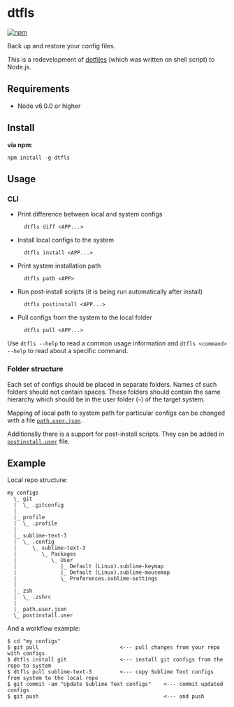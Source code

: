 # dtfls

[![npm](https://img.shields.io/npm/v/dtfls.svg)](https://www.npmjs.com/package/dtfls)

Back up and restore your config files.

This is a redevelopment of [dotfiles](https://github.com/phts/dotfiles) (which was written on shell script) to Node.js.

## Requirements

* Node v6.0.0 or higher

## Install

**via npm**:

```
npm install -g dtfls
```

## Usage

### CLI

* Print difference between local and system configs

        dtfls diff <APP...>

* Install local configs to the system

        dtfls install <APP...>

* Print system installation path

        dtfls path <APP>

* Run post-install scripts (it is being run automatically after install)

        dtfls postinstall <APP...>

* Pull configs from the system to the local folder

        dtfls pull <APP...>

Use `dtfls --help` to read a common usage information and
`dtfls <command> --help` to read about a specific command.

### Folder structure

Each set of configs should be placed in separate folders.
Names of such folders should not contain spaces.
These folders should contain the same hierarchy which should be
in the user folder (`~`) of the target system.

Mapping of local path to system path for particular configs can be changed
with a file [`path.user.json`](https://github.com/phts/dtfls/blob/master/examples/path.user.json.example).

Additionally there is a support for post-install scripts. They can be
added in [`postinstall.user`](https://github.com/phts/dtfls/blob/master/examples/postinstall.user.example) file.

## Example

Local repo structure:

    my configs
      \_ git
      |  \_ .gitconfig
      |
      |_ profile
      |  \_ .profile
      |
      |_ sublime-text-3
      |  \_ .config
      |     \_ sublime-text-3
      |        \_ Packages
      |           \_ User
      |              |_ Default (Linux).sublime-keymap
      |              |_ Default (Linux).sublime-mousemap
      |              \_ Preferences.sublime-settings
      |
      |_ zsh
      |  \_ .zshrc
      |
      |_ path.user.json
      \_ postinstall.user

And a workflow example:

    $ cd "my configs"
    $ git pull                          <--- pull changes from your repo with configs
    $ dtfls install git                 <--- install git configs from the repo to system
    $ dtfls pull sublime-text-3         <--- copy Sublime Text configs from system to the local repo
    $ git commit -am "Update Sublime Text configs"    <--- commit updated configs
    $ git push                                        <--- and push
